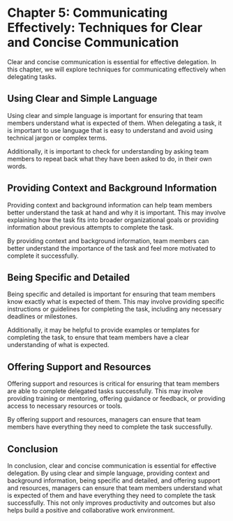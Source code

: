Chapter 5: Communicating Effectively: Techniques for Clear and Concise Communication
====================================================================================

Clear and concise communication is essential for effective delegation. In this chapter, we will explore techniques for communicating effectively when delegating tasks.

Using Clear and Simple Language
-------------------------------

Using clear and simple language is important for ensuring that team members understand what is expected of them. When delegating a task, it is important to use language that is easy to understand and avoid using technical jargon or complex terms.

Additionally, it is important to check for understanding by asking team members to repeat back what they have been asked to do, in their own words.

Providing Context and Background Information
--------------------------------------------

Providing context and background information can help team members better understand the task at hand and why it is important. This may involve explaining how the task fits into broader organizational goals or providing information about previous attempts to complete the task.

By providing context and background information, team members can better understand the importance of the task and feel more motivated to complete it successfully.

Being Specific and Detailed
---------------------------

Being specific and detailed is important for ensuring that team members know exactly what is expected of them. This may involve providing specific instructions or guidelines for completing the task, including any necessary deadlines or milestones.

Additionally, it may be helpful to provide examples or templates for completing the task, to ensure that team members have a clear understanding of what is expected.

Offering Support and Resources
------------------------------

Offering support and resources is critical for ensuring that team members are able to complete delegated tasks successfully. This may involve providing training or mentoring, offering guidance or feedback, or providing access to necessary resources or tools.

By offering support and resources, managers can ensure that team members have everything they need to complete the task successfully.

Conclusion
----------

In conclusion, clear and concise communication is essential for effective delegation. By using clear and simple language, providing context and background information, being specific and detailed, and offering support and resources, managers can ensure that team members understand what is expected of them and have everything they need to complete the task successfully. This not only improves productivity and outcomes but also helps build a positive and collaborative work environment.
